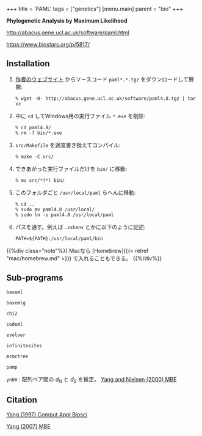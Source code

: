 +++
title = 'PAML'
tags = ["genetics"]
[menu.main]
  parent = "bio"
+++

**Phylogenetic Analysis by Maximum Likelihood**

<http://abacus.gene.ucl.ac.uk/software/paml.html>

<https://www.biostars.org/p/5817/>

## Installation

1.  [作者のウェブサイト](http://abacus.gene.ucl.ac.uk/software/paml.html)
    からソースコード `paml*.*.tgz` をダウンロードして展開:

        % wget -O- http://abacus.gene.ucl.ac.uk/software/paml4.8.tgz | tar xz

2.  中に `cd` してWindows用の実行ファイル `*.exe` を削除:

        % cd paml4.8/
        % rm -f bin/*.exe

3.  `src/Makefile` を適宜書き換えてコンパイル:

        % make -C src/

4.  できあがった実行ファイルだけを `bin/` に移動:

        % mv src/*(*) bin/

5.  このフォルダごと `/usr/local/paml` らへんに移動:

        % cd ..
        % sudo mv paml4.8 /usr/local/
        % sudo ln -s paml4.8 /usr/local/paml

6.  パスを通す。例えば `.zshenv` とかに以下のように記述:

        PATH=${PATH}:/usr/local/paml/bin

{{%div class="note"%}}
Macなら [Homebrew]({{< relref "mac/homebrew.md" >}}) で入れることもできる。
{{%/div%}}

## Sub-programs

`baseml`

`basemlg`

`chi2`

`codeml`

`evolver`

`infinitesites`

`mcmctree`

`pamp`

`yn00`
:   配列ペア間の $d_N$ と $d_S$ を推定。
    [Yang and Nielsen (2000) MBE](http://www.ncbi.nlm.nih.gov/pubmed/10666704)

## Citation

[Yang (1997) Comput Appl Biosci](http://www.ncbi.nlm.nih.gov/pubmed/9367129)

[Yang (2007) MBE](http://www.ncbi.nlm.nih.gov/pubmed/17483113)
